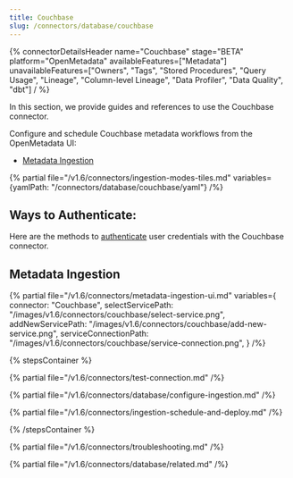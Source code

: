 ```yaml
---
title: Couchbase
slug: /connectors/database/couchbase
---
```


{% connectorDetailsHeader
name="Couchbase"
stage="BETA"
platform="OpenMetadata"
availableFeatures=["Metadata"]
unavailableFeatures=["Owners", "Tags", "Stored Procedures", "Query Usage", "Lineage", "Column-level Lineage", "Data Profiler", "Data Quality", "dbt"]
/ %}


In this section, we provide guides and references to use the Couchbase connector.

Configure and schedule Couchbase metadata workflows from the OpenMetadata UI:

- [Metadata Ingestion](#metadata-ingestion)

{% partial file="/v1.6/connectors/ingestion-modes-tiles.md" variables={yamlPath: "/connectors/database/couchbase/yaml"} /%}

## Ways to Authenticate:

Here are the methods to [authenticate](/connectors/database/couchbase/connections) user credentials with the Couchbase connector.

## Metadata Ingestion

{% partial 
  file="/v1.6/connectors/metadata-ingestion-ui.md" 
  variables={
    connector: "Couchbase", 
    selectServicePath: "/images/v1.6/connectors/couchbase/select-service.png",
    addNewServicePath: "/images/v1.6/connectors/couchbase/add-new-service.png",
    serviceConnectionPath: "/images/v1.6/connectors/couchbase/service-connection.png",
} 
/%}

{% stepsContainer %}

{% partial file="/v1.6/connectors/test-connection.md" /%}

{% partial file="/v1.6/connectors/database/configure-ingestion.md" /%}

{% partial file="/v1.6/connectors/ingestion-schedule-and-deploy.md" /%}

{% /stepsContainer %}

{% partial file="/v1.6/connectors/troubleshooting.md" /%}

{% partial file="/v1.6/connectors/database/related.md" /%}
